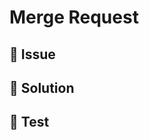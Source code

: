 # Merge Request

## 🔹 Issue
<!-- 관련 이슈 번호 및 간단한 설명 -->

## 🔹 Solution
<!-- 구현한 내용, 변경 사항 요약 -->

## 🔹 Test
<!-- 테스트 방법 및 결과 -->